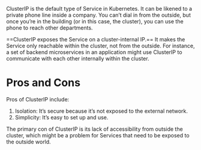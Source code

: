 ClusterIP is the default type of Service in Kubernetes. It can be likened to a private phone line inside a company. You can’t dial in from the outside, but once you’re in the building (or in this case, the cluster), you can use the phone to reach other departments.

==ClusterIP exposes the Service on a cluster-internal IP.== It makes the Service only reachable within the cluster, not from the outside. For instance, a set of backend microservices in an application might use ClusterIP to communicate with each other internally within the cluster.

# Pros and Cons

Pros of ClusterIP include:

1. Isolation: It’s secure because it’s not exposed to the external network.
2. Simplicity: It’s easy to set up and use.

The primary con of ClusterIP is its lack of accessibility from outside the cluster, which might be a problem for Services that need to be exposed to the outside world.